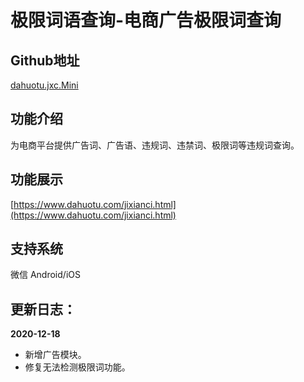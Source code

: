 # 极限词语查询-电商广告极限词查询

## Github地址 
[dahuotu.jxc.Mini](https://github.com/dahuotu/dahuotu.jxc.Mini.git)

## 功能介绍
为电商平台提供广告词、广告语、违规词、违禁词、极限词等违规词查询。

## 功能展示
[https://www.dahuotu.com/jixianci.html](https://www.dahuotu.com/jixianci.html)

## 支持系统
微信 Android/iOS

## 更新日志：
**2020-12-18**
- 新增广告模块。
- 修复无法检测极限词功能。